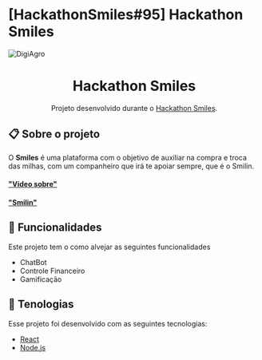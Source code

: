 # [HackathonSmiles#95] Hackathon Smiles

![DigiAgro](https://github.com/DigiAgro/DigiAgro/blob/develop/Doc/testedigiagro.gif)

<h1 align="center">  Hackathon Smiles </h1>
<p align="center">Projeto desenvolvido durante o  <a href="https://www.hackathonsmiles.com.br/">Hackathon Smiles</a>. </p>
  

## 📋 Sobre o projeto

O <strong>Smiles</strong> é uma plataforma com o objetivo de auxiliar na compra e troca das milhas, com um companheiro que irá te apoiar sempre, que é o Smilin.

#### ["Video sobre"](https://youtu.be/hpNpKjsVn38)
#### ["Smilin"](https://smilin.herokuapp.com/#/)

## 🚀 Funcionalidades
Este projeto tem o como alvejar as seguintes funcionalidades
- ChatBot
- Controle Financeiro
- Gamificação

## 🚀 Tenologias
Esse projeto foi desenvolvido com as seguintes tecnologias:
- [React](https://reactjs.org/)
- [Node.js](https://nodejs.org/en/)
